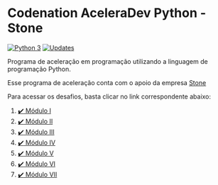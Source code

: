 # Codenation AceleraDev Python - Stone

[![Python 3](https://pyup.io/repos/github/carlos-moreno/aceleradev-python-stone/python-3-shield.svg)](https://pyup.io/repos/github/carlos-moreno/aceleradev-python-stone/)
[![Updates](https://pyup.io/repos/github/carlos-moreno/aceleradev-python-stone/shield.svg)](https://pyup.io/repos/github/carlos-moreno/aceleradev-python-stone/)


Programa de aceleração em programação utilizando a linguagem de programação Python.

Esse programa de aceleração conta com o apoio da empresa [Stone](https://www.stone.com.br/)

Para acessar os desafios, basta clicar no link correspondente abaixo:

1. [:heavy_check_mark: Módulo I](modulo-I)
1. [:heavy_check_mark: Módulo II](modulo-II)
1. [:heavy_check_mark: Módulo III](modulo-III)
1. [:heavy_check_mark: Módulo IV](modulo-IV)
1. [:heavy_check_mark: Módulo V](modulo-V)
1. [:heavy_check_mark: Módulo VI](modulo-VI)
1. [:heavy_check_mark: Módulo VII](modulo-VII)

